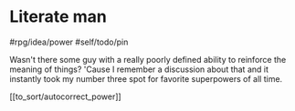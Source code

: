 # Literate man

#rpg/idea/power #self/todo/pin

Wasn't there some guy with a really poorly defined ability to reinforce the meaning of things? 'Cause I remember a discussion about that and it instantly took my number three spot for favorite superpowers of all time.

[[to_sort/autocorrect_power]]